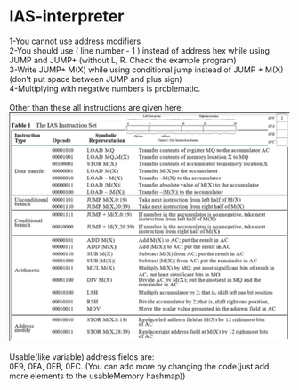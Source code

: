 # IAS-interpreter
1-You cannot use address modifiers <br>
2-You should use ( line number - 1 ) instead of address hex while using JUMP and JUMP+ (without L, R. Check the example program)<br>
3-Write JUMP+ M(X) while using conditional jump instead of JUMP + M(X)(don't put space between JUMP and plus sign) <br>
4-Multiplying with negative numbers is problematic. <br>
<br>
Other than these all instructions are given here:
![instruction_list](https://github.com/alperkaya0/IAS-interpreter/blob/main/unknown.png) <br>
<br>
Usable(like variable) address fields are: <br>
0F9, 0FA, 0FB, 0FC.  (You can add more by changing the code(just add more elements to the usableMemory hashmap))
